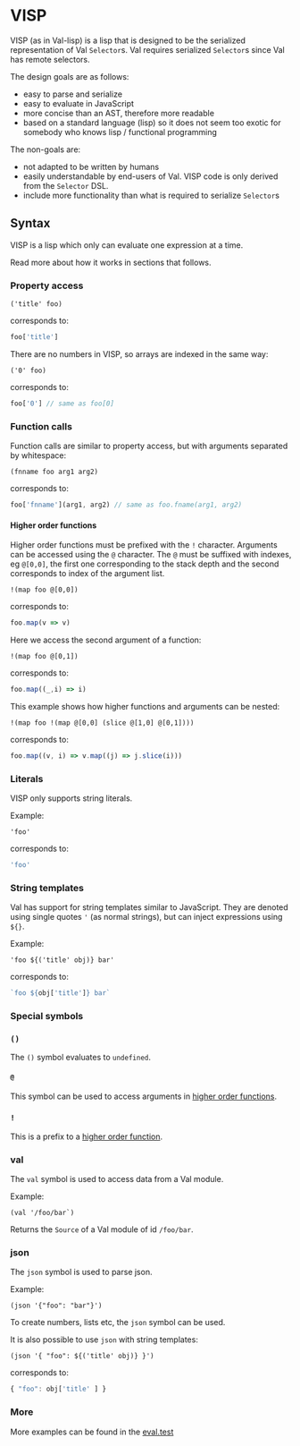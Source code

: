 # VISP

VISP (as in Val-lisp) is a lisp that is designed to be the serialized representation of Val `Selector`s.
Val requires serialized `Selector`s since Val has remote selectors.

The design goals are as follows:

- easy to parse and serialize
- easy to evaluate in JavaScript
- more concise than an AST, therefore more readable
- based on a standard language (lisp) so it does not seem too exotic for somebody who knows lisp / functional programming

The non-goals are:

- not adapted to be written by humans
- easily understandable by end-users of Val. VISP code is only derived from the `Selector` DSL.
- include more functionality than what is required to serialize `Selector`s

## Syntax

VISP is a lisp which only can evaluate one expression at a time.

Read more about how it works in sections that follows.

### Property access

```visp
('title' foo)
```

corresponds to:

```js
foo['title']
```

There are no numbers in VISP, so arrays are indexed in the same way:

```visp
('0' foo)
```

corresponds to:

```js
foo['0'] // same as foo[0]
```

### Function calls

Function calls are similar to property access, but with arguments separated by whitespace:

```visp
(fnname foo arg1 arg2)
```

corresponds to:

```js
foo['fnname'](arg1, arg2) // same as foo.fname(arg1, arg2)
```

#### Higher order functions

Higher order functions must be prefixed with the `!` character.
Arguments can be accessed using the `@` character. The `@` must be suffixed with indexes, eg `@[0,0]`, the first one corresponding to the stack depth and the second corresponds to index of the argument list.

```visp
!(map foo @[0,0])
```

corresponds to:

```js
foo.map(v => v)
```

Here we access the second argument of a function:

```visp
!(map foo @[0,1])
```

corresponds to:

```js
foo.map((_,i) => i)
```

This example shows how higher functions and arguments can be nested:

```visp
!(map foo !(map @[0,0] (slice @[1,0] @[0,1])))
```

corresponds to:

```js
foo.map((v, i) => v.map((j) => j.slice(i)))
```

### Literals

VISP only supports string literals.

Example:

```visp
'foo'
```

corresponds to:

```js
'foo'
```

### String templates

Val has support for string templates similar to JavaScript.
They are denoted using single quotes `'` (as normal strings), but can inject expressions using  `${}`.

Example:

```visp
'foo ${('title' obj)} bar'
```

corresponds to:

```js
`foo ${obj['title']} bar`
```

### Special symbols

### `()`

The `()` symbol evaluates to `undefined`.

#### `@`

This symbol can be used to access arguments in [higher order functions](#higher-order-functions).

### `!`

This is a prefix to a [higher order function](#higher-order-functions).

### val

The `val` symbol is used to access data from a Val module.

Example:

```visp
(val '/foo/bar`)
```

Returns the `Source` of a Val module of id `/foo/bar`.

### json

The `json` symbol is used to parse json.

Example:

```visp
(json '{"foo": "bar"}')
```

To create numbers, lists etc, the `json` symbol can be used.

It is also possible to use `json` with string templates:

```visp
(json '{ "foo": ${('title' obj)} }')
```

corresponds to:

```js
{ "foo": obj['title' ] }
```

### More

More examples can be found in the [eval.test](eval.test.ts)
